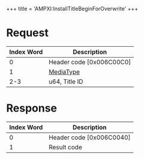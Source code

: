 +++
title = 'AMPXI:InstallTitleBeginForOverwrite'
+++

# Request

| Index Word | Description                                           |
|------------|-------------------------------------------------------|
| 0          | Header code \[0x006C00C0\]                            |
| 1          | [MediaType](Filesystem_services#MediaType "wikilink") |
| 2-3        | u64, Title ID                                         |

# Response

| Index Word | Description                |
|------------|----------------------------|
| 0          | Header code \[0x006C0040\] |
| 1          | Result code                |
